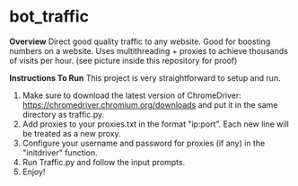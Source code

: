 # bot_traffic
**Overview**
Direct good quality traffic to any website. Good for boosting numbers on a website. Uses multithreading + proxies to achieve thousands of visits per hour. (see picture inside this repository for proof)

**Instructions To Run**
This project is very straightforward to setup and run. 

1. Make sure to download the latest version of ChromeDriver: https://chromedriver.chromium.org/downloads and put it in the same directory as traffic.py. 
2. Add proxies to your proxies.txt in the format "ip:port". Each new line will be treated as a new proxy.
3. Configure your username and password for proxies (if any) in the "initdriver" function.
4. Run Traffic.py and follow the input prompts.
5. Enjoy!

